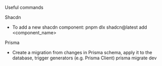 
Useful commands

Shacdn
  - To add a new shacdn component: pnpm dlx shadcn@latest add <component_name>


Prisma
  - Create a migration from changes in Prisma schema, apply it to the database, trigger generators (e.g. Prisma Client)
    prisma migrate dev